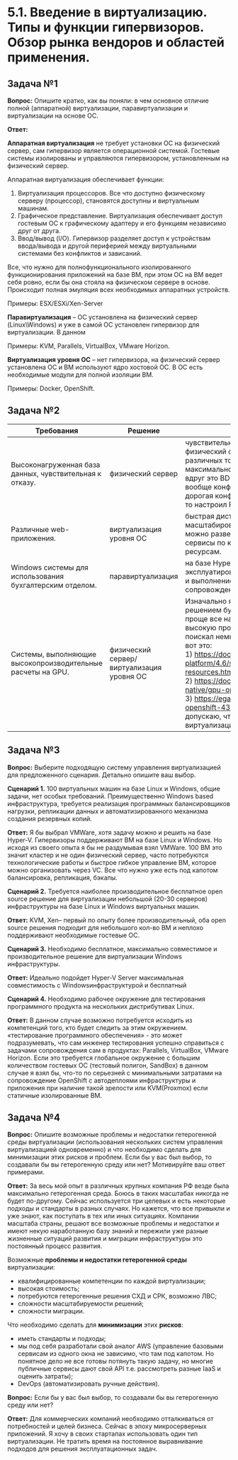 # 5.1. Введение в виртуализацию. Типы и функции гипервизоров. Обзор рынка вендоров и областей применения.

## Задача №1

**Вопрос:** Опишите кратко, как вы поняли: в чем основное отличие полной (аппаратной) виртуализации, паравиртуализации и виртуализации на основе ОС.

**Ответ:**

**Аппаратная виртуализация** не требует установки ОС на физический
сервер, сам гипервизор является операционной системой. Гостевые системы
изолированы и управляются гипервизором, установленным на физический сервер.

Аппаратная виртуализация обеспечивает функции:

1. Виртуализация процессоров. Все что доступно
   физическому серверу (процессор), становятся доступны и виртуальным машинам.
2. Графическое представление. Виртуализация
   обеспечивает доступ гостевым ОС к графическому адаптеру и его функциям
   независимо друг от друга.
3. Ввод/вывод (I/O). Гипервизор разделяет доступ к
   устройствам ввода/вывода и другой периферией между виртуальными системами без
   конфликтов и зависаний.

Все, что нужно для полнофункционального изолированного функционирования
приложений на базе ВМ, при этом ОС на ВМ ведет себя ровно, если бы она стояла
на физическом сервере в основе. Происходит полная эмуляция всех необходимых аппаратных
устройств.

Примеры: ESX/ESXi/Xen-Server

**Паравиртуализация** – ОС установлена на физический сервер (Linux\Windows) и уже в самой ОС установлен гипервизор
для виртуализации. В данном

Примеры: KVM,
Parallels, VirtualBox, VMware Horizon.

**Виртуализация уровня ОС** – нет гипервизора, на физический
сервер установлена ОС и ВМ используют ядро хостовой ОС. В ОС есть необходимые
модули для полной изоляции ВМ.

Примеры: Docker, OpenShift.

## Задача №2


| **Требования**                                                                                     | **Решение**                                                             | **Пояснения**                                                                                                                                                                                                                                                                                                                                                                                                                                                                                                                                                                                                                                                                                                                                                          |
| -------------------------------------------------------------------------------------------------------------- | -------------------------------------------------------------------------------- | --------------------------------------------------------------------------------------------------------------------------------------------------------------------------------------------------------------------------------------------------------------------------------------------------------------------------------------------------------------------------------------------------------------------------------------------------------------------------------------------------------------------------------------------------------------------------------------------------------------------------------------------------------------------------------------------------------------------------------------------------------------------------------- |
| Высоконагруженная база данных, чувствительная к отказу.      | физический сервер                                              | чувствительная к отказу БД использовал физический сервер для минимизации различных точек отказа и необходимости максимальной производительности. Если вдруг это BD Oracle использовался SPARC вообще конфетка будет, только очень дорогая конфетка. Чтоб совсем надежно то настроил RAC кластер или ADG.                                                                                                                                                                                                                           |
| Различные web-приложения.                                                                 | виртуализация уровня ОС                                   | быстрая дистрибьюция изменений, гибкое масштабирование всегда оперативно можно развернуть дополнительные сервисы по кнопке, меньше требования к ресурсам.                                                                                                                                                                                                                                                                                                                                                                                                                                                                                 |
| Windows системы для использования бухгалтерским отделом.          | паравиртуализация                                             | на базе Hyper-V т.к. удобно эксплуатировать быстрое развертывание и выполнение базовых задач по сопровождению.                                                                                                                                                                                                                                                                                                                                                                                                                                                                                                                                                                           |
| Системы, выполняющие высокопроизводительные расчеты на GPU. | физический сервер/виртуализация уровня ОС | Изначально я думал, что идеальным решением будет это физический сервер проще все настроить и гарантировать высокую производительность. Потом поискал немного в интернете и почитал вот это: <br />1) https://docs.openshift.com/container-platform/4.6/serverless/integrations/gpu-resources.html <br />2) https://docs.nvidia.com/datacenter/cloud-native/gpu-operator/openshift/contents.html <br />3) https://egallen.com/gpu-operator-openshift-43-openstack-13/ <br />допускаю, что идея использовать виртуализацию уровня ОС неплохо звучит. |

## Задача №3

**Вопрос:** Выберите подходящую систему управления виртуализацией для предложенного сценария. Детально опишите ваш выбор.

**Сценарий 1.** 100 виртуальных машин на базе Linux и Windows, общие задачи, нет особых требований. Преимущественно Windows based инфраструктура, требуется реализация программных балансировщиков нагрузки, репликации данных и автоматизированного механизма создания резервных копий.

**Ответ:** Я бы выбрал VMWare, хотя задачу можно и решить на базе Hyper-V. Гипервизоры поддерживают ВМ на базе Linux и Windows. Но исходя из своего опыта я бы не раздумывая взял VMWare. 100 ВМ это значит кластер и не один физический сервер, часто потребуются технологические работы и быстрое гибкое управление ВМ, которое можно организовать через VC. Все что нужно уже есть под капотом балансировка, репликация, бэкапы.

**Сценарий 2.** Требуется наиболее производительное бесплатное open source решение для виртуализации небольшой (20-30 серверов) инфраструктуры на базе Linux и Windows виртуальных машин.

**Ответ:** KVM, Xen– первый по опыту более производительный, оба open source решения подходит для небольшого кол-во ВМ и неплохо поддерживают необходимые гостевые ОС.

**Сценарий 3.** Необходимо бесплатное, максимально совместимое и производительное решение для виртуализации Windows инфраструктуры.

**Ответ:** Идеально подойдет Hyper-V Server максимальная совместимость с Windowsинфраструктурой и бесплатный

**Сценарий 4.** Необходимо рабочее окружение для тестирования программного продукта на нескольких дистрибутивах Linux.

**Ответ:** В данном случае возможно потребуется исходить из компетенций того, кто будет следить за этим окружением. «тестирование программного обеспечения» - это может подразумевать, что сам инженер тестирования успешно справиться с задачами сопровождения сам в продуктах: Parallels, VirtualBox, VMware Horizon. Если это требуется глобальное окружение с большим количеством гостевых ОС (тестовый полигон, SandBox) в данном случае я взял бы, что-то по серьезней с минимальными затратами на сопровождение OpenShift с автодеплоями инфраструктуры и приложения при наличие такой зрелости или KVM(Proxmox) если статичные изолированные ВМ.

## Задача №4

**Вопрос:** Опишите возможные проблемы и недостатки гетерогенной среды виртуализации (использования нескольких систем управления виртуализацией одновременно) и что необходимо сделать для минимизации этих рисков и проблем. Если бы у вас был выбор, то создавали бы вы гетерогенную среду или нет? Мотивируйте ваш ответ примерами.

**Ответ:** За весь мой опыт в различных крупных компания РФ везде была максимально гетерогенная среда. Боюсь в таких масштабах никогда не будет по-другому. Сейчас используется три целевых и есть некоторые подходы и стандарты в разных случаях. Но кажется, что все привыкли и уже знают, как поступать в тех или иных ситуациях. Компании масштаба страны, решают все возможные проблемы и недостатки и имеют некую наработанную базу знаний и пережили уже разные жизненные ситуаций развития и миграции инфраструктуры это постоянный процесс развития.

Возможные **проблемы и недостатки гетерогенной среды** виртуализации:

* квалифицированные компетенции по каждой виртуализации;
* высокая стоимость;
* потребуются гетерогенные решения СХД и СРК, возможно ЛВС;
* сложности масштабируемости решений;
* сложности миграции.

Что необходимо сделать для **минимизации** этих **рисков**:

* иметь стандарты и подходы;
* мы под себя разработали свой аналог AWS (управление базовыми
  сервисам из одного окна не зависимо, что там под капотом. Но понятное дело не все
  готовы потянуть такую задачу, но многие публичные сервисы дают свой API т.е. рассмотреть разные IaaS
  и оценить затраты);
* DevOps (автоматизировать ручные действия).

**Вопрос:** Если бы у вас был выбор, то создавали бы вы гетерогенную среду или нет?

**Ответ:** Для коммерческих компаний необходимо отталкиваться от потребностей и целей бизнеса. Сейчас в эпоху микросерверных приложений. Я хочу в своих стартапах использовать один тип виртуализации. Не тратить время на постоянное выравнивание подходов для решения эксплуатационных задач.
